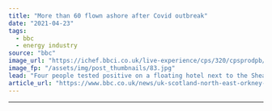 ```yaml
---
title: "More than 60 flown ashore after Covid outbreak"
date: "2021-04-23"
tags: 
  - bbc
  - energy industry
source: "bbc"
image_url: "https://ichef.bbci.co.uk/live-experience/cps/320/cpsprodpb/172B2/production/_102189849_shearwater.jpg"
image_fp: "/assets/img/post_thumbnails/83.jpg"
lead: "Four people tested positive on a floating hotel next to the Shearwater platform, 140 miles east of Aberdeen."
article_url: "https://www.bbc.co.uk/news/uk-scotland-north-east-orkney-shetland-56850346"
---
```


---

